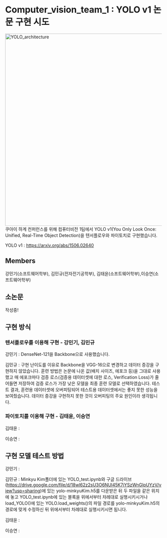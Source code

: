 # Computer_vision_team_1 : YOLO v1 논문 구현 시도

<img width="618" alt="YOLO_architecture" src="https://user-images.githubusercontent.com/50979281/130927332-1aefef43-c67e-48db-98fe-68cd0a1ad629.png">
쿠아이 하계 컨퍼런스를 위해 컴퓨터비전 1팀에서 YOLO v1(You Only Look Once: Unified, Real-Time Object Detection)을 텐서플로우와 파이토치로 구현했습니다. 

YOLO v1 : https://arxiv.org/abs/1506.02640

## Members
강민기(소프트웨어학부), 김민규(전자전기공학부), 김태윤(소프트웨어학부),이승연(소프트웨어학부)

## 소논문
작성중!

## 구현 방식

### 텐서플로우를 이용해 구현 - 강민기, 김민규

강민기 : DenseNet-121을 Backbone으로 사용했습니다. 

김민규 : 구현 난이도를 이유로 Backbone을 VGG-16으로 변경하고 데이터 증강을 구현하지 않았습니다. 훈련 방법은 논문에 나온 값(배치 사이즈, 에포크 등)을 그대로 사용했고 매 에포크마다 검증 로스(검증용 데이터셋에 대한 로스, Verification Loss)가 줄어들면 저장하여 검증 로스가 가장 낮은 모델을 최종 훈련 모델로 선택하였습니다. 
테스트 결과, 훈련용 데이터셋에 오버피팅되어 테스트용 데이터셋에서는 좋지 못한 성능을 보여줬습니다. 데이터 증강을 구현하지 못한 것이 오버피팅의 주요 원인이라 생각됩니다.

### 파이토치를 이용해 구현 - 김태윤, 이승연

김태윤 : 

이승연 : 

## 구현 모델 테스트 방법

강민기 : 

김민규 : Minkyu Kim폴더에 있는 YOLO_test.ipynb와 구글 드라이브(https://drive.google.com/file/d/18wl62z2sU3O6NUl45K7iYSzWnGlpUYzV/view?usp=sharing)에 있는 yolo-minkyuKim.h5를 다운받은 뒤 두 파일을 같은 위치에 놓고 YOLO_test.ipynb에 있는 블록을 위에서부터 차례대로 실행시키시거나  load_YOLO()에 있는 YOLO.load_weights()의 파일 경로를 yolo-minkyuKim.h5의 경로에 맞게 수정하신 뒤 위에서부터 차례대로 실행시키시면 됩니다.

김태윤 : 

이승연 : 


